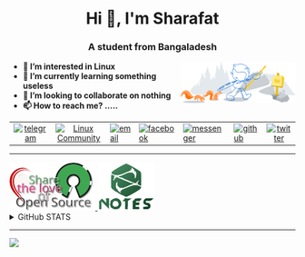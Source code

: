 <h1 align="center">Hi 👋, I'm Sharafat</h1>
<h3 align="center">A student from Bangaladesh</h3>

<p><img width="40%" align="right" alt="Github Header" src="git-header.svg"/></p>
<b>

- 👀 I’m interested in Linux
- 🌱 I’m currently learning something useless
- 💞️ I’m looking to collaborate on nothing
- 📫 How to reach me? .....

</b>
<table align="center">
      <tbody>
        <tr>
          <td style="text-align: center;"><a href="https://t.me/SharafatKarim" title="Telegram"
              target="_blank"><img src="https://img.icons8.com/fluency/48/000000/telegram-app.png"
                alt="telegram" title="Telegram"></a><br>
          </td>
          <td style="text-align: center;"><a href="https://t.me/LinuxUniverse" title="Linux Community (telegram)"
              target="_blank"><img src="https://img.icons8.com/color/48/000000/linux--v1.png"
                alt="Linux Community" title="Linux Community"></a><br>
          </td>
          <td><a href="mailto:sharafat2004@gmail.com" title="Email"><img src="https://img.icons8.com/fluency/48/000000/mail.png"
                alt="email" title="Email"></a><br>
          </td>
          <td><a href="https://facebook.com/Sharafat2004" title="Facebook" target="_blank"><img
                src="https://img.icons8.com/fluency/48/000000/facebook-new.png"
                alt="facebook" title="Facebook"></a><br>
          </td>
          <td><a href="https://m.me/Sharafat2004" title="Messenger" target="_blank"><img
                src="https://img.icons8.com/external-prettycons-lineal-color-prettycons/48/000000/external-messenger-social-media-prettycons-lineal-color-prettycons.png"
                alt="messenger" title="Messenger"></a><br>
          </td>
          <td><a href="https://github.com/SharafatKarim" title="GitHub Profile"
              target="_blank"><img src="https://img.icons8.com/color/48/000000/github.png"
                alt="github" title="GitHub"></a><br>
          </td>
          <td style="text-align: center;"><a href="https://twitter.com/sharafat2004"
              title="Twitter" target="_blank"><img src="https://img.icons8.com/fluency/48/000000/twitter.png"
                alt="twitter" title="Twitter"></a><br>
          </td>
        </tr>
      </tbody>
    </table>

---


<a href="https://t.me/LinuxUniverse" title="Linux Community (telegram)" target="_blank">
<img width="30%" alt="Share The Love of Linux" src="share-the-love.svg"/>
</a>
<a href="https://t.me/SharafatsNotes" title="NotesCollection (telegram)" target="_blank">
<img width="20%" alt="Share The Love of Linux" src="note-s.svg"/>
</a>

<details>
<summary>
  GitHub STATS
</summary>
<div align="center">
  <img src="https://github-readme-stats.vercel.app/api?hide_title=false&hide_rank=false&show_icons=true&include_all_commits=true&count_private=true&disable_animations=false&theme=github_dark&locale=en&hide_border=false&custom_title=STATS&username=SharafatKarim" height="150" alt="stats graph"  />
  <img src="https://github-readme-stats.vercel.app/api/top-langs?locale=en&hide_title=false&layout=compact&card_width=320&langs_count=5&theme=github_dark&hide_border=false&custom_title=LANGUAGES&username=SharafatKarim" height="150" alt="languages graph"  />
</div>

<p align="center"><img align="center" src="https://github-readme-streak-stats.herokuapp.com/?user=sharafatkarim&theme=tokyonight_duo&background=0d1117" alt="sharafatkarim" /></p>

<p align="center"><img align="center" src="https://github-profile-trophy.vercel.app/?username=sharafatkarim&theme=darkhub" alt="sharafatkarim" /></p>
</details>

--- 
<img src="https://raw.githubusercontent.com/SharafatKarim/SharafatKarim/output/snake.svg">

